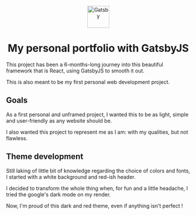 <p align="center">
  <a href="https://www.gatsbyjs.org">
    <img alt="Gatsby" src="https://www.gatsbyjs.org/monogram.svg" width="60" />
  </a>
</p>
<h1 align="center" color="hsl(344,79%,40%)">
  My personal portfolio with GatsbyJS
</h1>

<p>This project has been a 6-months-long journey into this beautiful framework that is React, using GatsbyJS to smooth it out.</p>
<p>This is also meant to be my first personal web development project.</p>

<h2>Goals</h2>

<p>As a first personal and unframed project, I wanted this to be as <span font-style="italic">light, simple and user-friendly</span> as any website should be.</p>
<p>I also wanted this project to represent me as I am: with my qualities, but not flawless.</p>

<h2>Theme development</h2>

<p>Still laking of little bit of knowledge regarding the choice of colors and fonts, I started with a white background and red-ish header.</p>
<p>I decided to transform the whole thing when, for fun and a little headache, I tried the google's dark mode on my render.</p>
<p>Now, I'm proud of this dark and red theme, even if anything isn't perfect !</p>